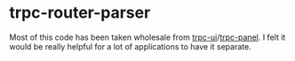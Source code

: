 # trpc-router-parser

Most of this code has been taken wholesale from [trpc-ui](https://github.com/aidansunbury/trpc-ui)/[trpc-panel](https://github.com/iway1/trpc-panel). I felt it would be really helpful for a lot of applications to have it separate.

